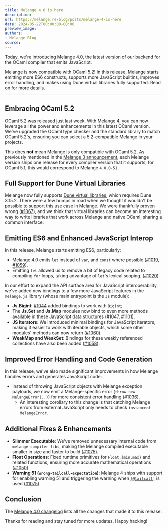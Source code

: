 ```yaml
---
title: Melange 4.0 is here
description:
url: https://melange.re/blog/posts/melange-4-is-here
date: 2024-05-22T00:00:00-00:00
preview_image:
authors:
- Melange Blog
source:
---
```


<p>Today, we're introducing Melange 4.0, the latest version of our backend for the
OCaml compiler that emits JavaScript.</p>
<p>Melange is now compatible with OCaml 5.2! In this release, Melange starts
emitting more ES6 constructs, supports more JavaScript builtins, improves error
handling, and makes using Dune virtual libraries fully supported. Read on for
more details.</p>
<hr>
<h2 tabindex="-1">Embracing OCaml 5.2 <a href="https://melange.re/blog/feed.rss#embracing-ocaml-5-2" class="header-anchor" aria-label="Permalink to &quot;Embracing OCaml 5.2&quot;"></a></h2>
<p>OCaml 5.2 was released just last week. With Melange 4, you can now leverage all
the power and enhancements in this latest OCaml version. We've upgraded the
OCaml type checker and the standard library to match OCaml 5.2's, ensuring you
can select a 5.2-compatible Melange in your projects.</p>
<p>This does <strong>not</strong> mean Melange is only compatible with OCaml 5.2. As previously
mentioned in the <a href="https://melange.re/blog/announcing-melange-3.html#multiple-ocaml-version-releases">Melange 3
announcement</a>, each
Melange version ships one release for every compiler version that it supports;
for OCaml 5.1, this would correspond to Melange <code>4.0.0-51</code>.</p>
<h2 tabindex="-1">Full Support for Dune Virtual Libraries <a href="https://melange.re/blog/feed.rss#full-support-for-dune-virtual-libraries" class="header-anchor" aria-label="Permalink to &quot;Full Support for Dune Virtual Libraries&quot;"></a></h2>
<p>Melange now fully supports <a href="https://dune.readthedocs.io/en/stable/variants.html" target="_blank" rel="noreferrer">Dune virtual
libraries</a>, which requires
Dune 3.15.2. There were a few bumps in road when we thought it wouldn't be
possible to support this use case in Melange. We were thankfully proven wrong
(<a href="https://github.com/melange-re/melange/pull/1067" target="_blank" rel="noreferrer">#1067</a>), and we think that
virtual libraries can become an interesting way to write libraries that work
across Melange and native OCaml, sharing a common interface.</p>
<h2 tabindex="-1">Emitting ES6 and Enhanced JavaScript Interop <a href="https://melange.re/blog/feed.rss#emitting-es6-and-enhanced-javascript-interop" class="header-anchor" aria-label="Permalink to &quot;Emitting ES6 and Enhanced JavaScript Interop&quot;"></a></h2>
<p>In this release, Melange starts emitting ES6, particularly:</p>
<ul>
<li>Melange 4.0 emits <code>let</code> instead of <code>var</code>, and <code>const</code> where possible
(<a href="https://github.com/melange-re/melange/pull/1019" target="_blank" rel="noreferrer">#1019</a>,
<a href="https://github.com/melange-re/melange/pull/1059" target="_blank" rel="noreferrer">#1059</a>).</li>
<li>Emitting <code>let</code> allowed us to remove a bit of legacy code related to compiling
<code>for</code> loops, taking advantage of <code>let</code>'s lexical scoping.
(<a href="https://github.com/melange-re/melange/pull/1020" target="_blank" rel="noreferrer">#1020</a>)</li>
</ul>
<p>In our effort to expand the API surface area for JavaScript interoperability,
we've added new bindings to a few more JavaScript features in the <code>melange.js</code>
library (whose main entrypoint is the <code>Js</code> module):</p>
<ul>
<li><strong>Js.Bigint</strong>: <a href="https://github.com/melange-re/melange/pull/1044" target="_blank" rel="noreferrer">#1044</a> added
bindings to work with <code>BigInt</code>;</li>
<li>The <strong>Js.Set</strong> and <strong>Js.Map</strong> modules now bind to even more methods available
in these JavaScript data structures
(<a href="https://github.com/melange-re/melange/pull/1047" target="_blank" rel="noreferrer">#1047</a>,
<a href="https://github.com/melange-re/melange/pull/1101" target="_blank" rel="noreferrer">#1101</a>).</li>
<li><strong>JS Iterators</strong>: We introduced minimal bindings for JavaScript iterators,
making it easier to work with iterable objects, which some other modules'
methods can now return
(<a href="https://github.com/melange-re/melange/pull/1060" target="_blank" rel="noreferrer">#1060</a>).</li>
<li><strong>WeakMap and WeakSet</strong>: Bindings for these weakly referenced collections
have also been added
(<a href="https://github.com/melange-re/melange/pull/1058" target="_blank" rel="noreferrer">#1058</a>).</li>
</ul>
<h2 tabindex="-1">Improved Error Handling and Code Generation <a href="https://melange.re/blog/feed.rss#improved-error-handling-and-code-generation" class="header-anchor" aria-label="Permalink to &quot;Improved Error Handling and Code Generation&quot;"></a></h2>
<p>In this release, we've also made significant improvements in how Melange
handles errors and generates JavaScript code:</p>
<ul>
<li>Instead of throwing JavaScript objects with Melange exception payloads, we
now emit a Melange-specific error (<code>throw new MelangeError(..)</code>) for more
consistent error handling
(<a href="https://github.com/melange-re/melange/pull/1036" target="_blank" rel="noreferrer">#1036</a>).
<ul>
<li>An interesting corollary to this change is that catching Melange errors
from external JavaScript only needs to check <code>instanceof MelangeError</code>.</li>
</ul>
</li>
</ul>
<h2 tabindex="-1">Additional Fixes &amp; Enhancements <a href="https://melange.re/blog/feed.rss#additional-fixes-enhancements" class="header-anchor" aria-label="Permalink to &quot;Additional Fixes &amp; Enhancements&quot;"></a></h2>
<ul>
<li><strong>Slimmer Executable</strong>: We've removed unnecessary internal code from
<code>melange-compiler-libs</code>, making the Melange compiled executable smaller in
size and faster to build
(<a href="https://github.com/melange-re/melange/pull/1075" target="_blank" rel="noreferrer">#1075</a>).</li>
<li><strong>Float Operations</strong>: Fixed runtime primitives for <code>Float.{min,max}</code> and
related functions, ensuring more accurate mathematical operations
(<a href="https://github.com/melange-re/melange/pull/1050" target="_blank" rel="noreferrer">#1050</a>).</li>
<li><strong>Warning 51 (<code>wrong-tailcall-expectation</code>)</strong>: Melange 4 ships with support
for enabling warning 51 and triggering the warning when
<a href="https://ocaml.org/manual/5.2/attributes.html#ss:builtin-attributes" target="_blank" rel="noreferrer"><code>[@tailcall]</code></a>
is used (<a href="https://github.com/melange-re/melange/pull/1075" target="_blank" rel="noreferrer">#1075</a>).</li>
</ul>
<h2 tabindex="-1">Conclusion <a href="https://melange.re/blog/feed.rss#conclusion" class="header-anchor" aria-label="Permalink to &quot;Conclusion&quot;"></a></h2>
<p>The <a href="https://github.com/melange-re/melange/blob/main/Changes.md#400-2024-05-15" target="_blank" rel="noreferrer">Melange 4.0
changelog</a>
lists all the changes that made it to this release.</p>
<p>Thanks for reading and stay tuned for more updates. Happy hacking!</p>

